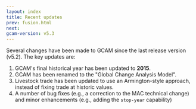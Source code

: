 ```yaml
---
layout: index
title: Recent updates
prev: fusion.html
next: 
gcam-version: v5.3
---
```


Several changes have been made to GCAM since the last release version (v5.2). The key updates are:

1. GCAM's final historical year has been updated to **2015**.
2. GCAM has been renamed to the "Global Change Analysis Model".
3. Livestock trade has been updated to use an Armington-style approach, instead of fixing trade at historic values.
4. A number of bug fixes (e.g., a correction to the MAC technical change) and minor enhancements (e.g., adding the `stop-year` capability)


